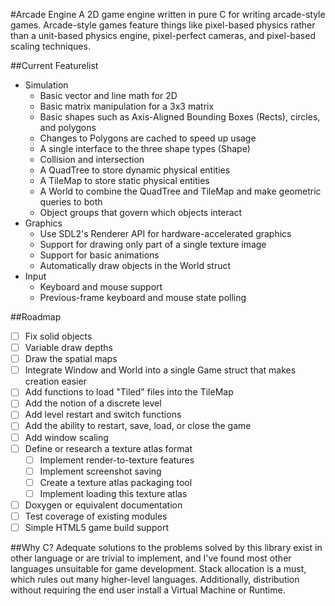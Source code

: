 #Arcade Engine
A 2D game engine written in pure C for writing arcade-style games. Arcade-style games feature things like pixel-based physics rather than a unit-based physics engine, pixel-perfect cameras, and pixel-based scaling techniques. 

##Current Featurelist
- Simulation
	- Basic vector and line math for 2D
	- Basic matrix manipulation for a 3x3 matrix
	- Basic shapes such as Axis-Aligned Bounding Boxes (Rects), circles, and polygons
	- Changes to Polygons are cached to speed up usage
	- A single interface to the three shape types (Shape)
	- Collision and intersection
	- A QuadTree to store dynamic physical entities
	- A TileMap to store static physical entities
	- A World to combine the QuadTree and TileMap and make geometric queries to both
	- Object groups that govern which objects interact
- Graphics
	- Use SDL2's Renderer API for hardware-accelerated graphics
	- Support for drawing only part of a single texture image
	- Support for basic animations
	- Automatically draw objects in the World struct
- Input
	- Keyboard and mouse support
	- Previous-frame keyboard and mouse state polling

##Roadmap
- [ ] Fix solid objects
- [ ] Variable draw depths
- [ ] Draw the spatial maps
- [ ] Integrate Window and World into a single Game struct that makes creation easier
- [ ] Add functions to load "Tiled" files into the TileMap
- [ ] Add the notion of a discrete level
- [ ] Add level restart and switch functions
- [ ] Add the ability to restart, save, load, or close the game
- [ ] Add window scaling
- [ ] Define or research a texture atlas format
	- [ ] Implement render-to-texture features
	- [ ] Implement screenshot saving
	- [ ] Create a texture atlas packaging tool
	- [ ] Implement loading this texture atlas
- [ ] Doxygen or equivalent documentation
- [ ] Test coverage of existing modules
- [ ] Simple HTML5 game build support

##Why C?
Adequate solutions to the problems solved by this library exist in other language or are trivial to implement, and I've found most other languages unsuitable for game development. Stack allocation is a must, which rules out many higher-level languages. Additionally, distribution without requiring the end user install a Virtual Machine or Runtime.
